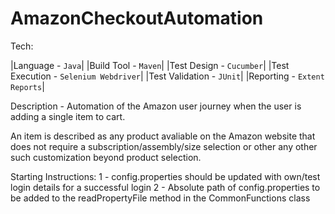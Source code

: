 # AmazonCheckoutAutomation

Tech:

|Language - `Java`|
|Build Tool - `Maven`|
|Test Design - `Cucumber`|
|Test Execution - `Selenium Webdriver`|
|Test Validation - `JUnit`|
|Reporting - `Extent Reports`|

Description - Automation of the Amazon user journey when the user is adding a single item to cart. 

An item is described as any product avaliable on the Amazon website that does not require a subscription/assembly/size selection or other any other such customization beyond product selection.

Starting Instructions:
1 - config.properties should be updated with own/test login details for a successful login
2 - Absolute path of config.properties to be added to the readPropertyFile method in the CommonFunctions class
